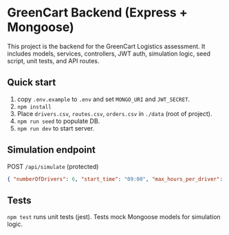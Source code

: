# GreenCart Backend (Express + Mongoose)

This project is the backend for the GreenCart Logistics assessment. It includes models, services, controllers, JWT auth, simulation logic, seed script, unit tests, and API routes.

## Quick start
1. copy `.env.example` to `.env` and set `MONGO_URI` and `JWT_SECRET`.
2. `npm install`
3. Place `drivers.csv`, `routes.csv`, `orders.csv` in `./data` (root of project).
4. `npm run seed` to populate DB.
5. `npm run dev` to start server.

## Simulation endpoint
POST `/api/simulate` (protected)
```json
{ "numberOfDrivers": 6, "start_time": "09:00", "max_hours_per_driver": 8 }
```

## Tests
`npm test` runs unit tests (jest). Tests mock Mongoose models for simulation logic.
